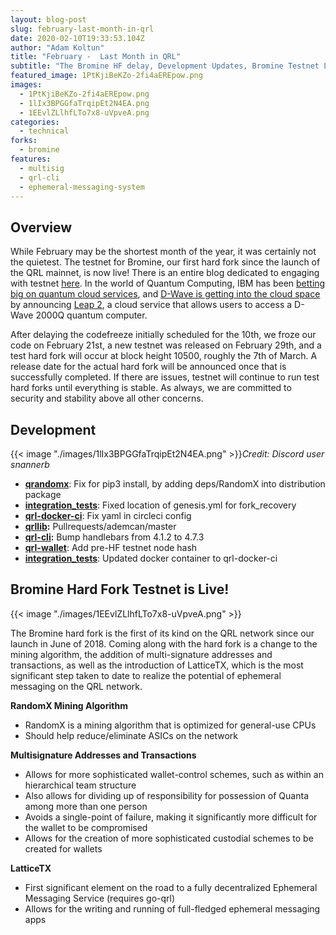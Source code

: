 ```yaml
---
layout: blog-post
slug: february-last-month-in-qrl
date: 2020-02-10T19:33:53.104Z
author: "Adam Koltun"
title: "February -  Last Month in QRL"
subtitle: "The Bromine HF delay, Development Updates, Bromine Testnet Live"
featured_image: 1PtKjiBeKZo-2fi4aEREpow.png
images:
  - 1PtKjiBeKZo-2fi4aEREpow.png
  - 1lIx3BPGGfaTrqipEt2N4EA.png
  - 1EEvlZLlhfLTo7x8-uVpveA.png
categories:
  - technical
forks:
  - bromine
features:
  - multisig
  - qrl-cli
  - ephemeral-messaging-system
---
```


## Overview

While February may be the shortest month of the year, it was certainly not the quietest. The testnet for Bromine, our first hard fork since the launch of the QRL mainnet, is now live! There is an entire blog dedicated to engaging with testnet [here](/blog/bromine-testnet-is-live). In the world of Quantum Computing, IBM has been [betting big on quantum cloud services](https://www.ciodive.com/news/ibm-blockchain-cloud-revenue-jerry-cuomo/572037/), and [D-Wave is getting into the cloud space](https://venturebeat.com/2020/02/26/d-wave-announces-leap-2-its-cloud-service-for-quantum-computing-applications/) by announcing [Leap 2](https://www.dwavesys.com/take-leap), a cloud service that allows users to access a D-Wave 2000Q quantum computer.

After delaying the codefreeze initially scheduled for the 10th, we froze our code on February 21st, a new testnet was released on February 29th, and a test hard fork will occur at block height 10500, roughly the 7th of March. A release date for the actual hard fork will be announced once that is successfully completed. If there are issues, testnet will continue to run test hard forks until everything is stable. As always, we are committed to security and stability above all other concerns.

## Development

{{< image "./images/1lIx3BPGGfaTrqipEt2N4EA.png" >}}*Credit: Discord user snannerb*

* **[qrandomx](https://github.com/theQRL/qrandomx/commit/2da94de739ae722bb074ff22e2728504231807ec)**: Fix for pip3 install, by adding deps/RandomX into distribution package
* **[integration_tests](https://github.com/theQRL/integration_tests/commit/e40df2e825dc87579c8d481e320f1a8088dd76c0)**: Fixed location of genesis.yml for fork_recovery
* **[qrl-docker-ci](https://github.com/theQRL/qrl-docker-ci/commit/a4bccbc6fe6f5f497a2cafe6d3658601de3c3095)**: Fix yaml in circleci config
* **[qrllib](https://github.com/theQRL/qrllib/commit/641ec32e7ff84dc10a07ed0f049321287113e3bc):** Pullrequests/ademcan/master
* **[qrl-cli](https://github.com/theQRL/qrl-cli/commit/262f8eaeb4bcb6ffe8b8c43e640cff966907a3e2):** Bump handlebars from 4.1.2 to 4.7.3
* **[qrl-wallet](https://github.com/theQRL/qrl-wallet/commit/965a127f35dd90b8a100b9a93a41147bb2300a25)**: Add pre-HF testnet node hash
* **[integration_tests](https://github.com/theQRL/integration_tests/commit/5769881780c20e6af449d9f18dfed77d53beca40)**: Updated docker container to qrl-docker-ci

## Bromine Hard Fork Testnet is Live!

{{< image "./images/1EEvlZLlhfLTo7x8-uVpveA.png" >}}

The Bromine hard fork is the first of its kind on the QRL network since our launch in June of 2018. Coming along with the hard fork is a change to the mining algorithm, the addition of multi-signature addresses and transactions, as well as the introduction of LatticeTX, which is the most significant step taken to date to realize the potential of ephemeral messaging on the QRL network.

**RandomX Mining Algorithm**

* RandomX is a mining algorithm that is optimized for general-use CPUs
* Should help reduce/eliminate ASICs on the network

**Multisignature Addresses and Transactions**

* Allows for more sophisticated wallet-control schemes, such as within an hierarchical team structure
* Also allows for dividing up of responsibility for possession of Quanta among more than one person
* Avoids a single-point of failure, making it significantly more difficult for the wallet to be compromised
* Allows for the creation of more sophisticated custodial schemes to be created for wallets

**LatticeTX**

* First significant element on the road to a fully decentralized Ephemeral Messaging Service (requires go-qrl)
* Allows for the writing and running of full-fledged ephemeral messaging apps